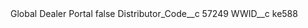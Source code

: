 <?xml version="1.0" encoding="UTF-8"?>
<CustomMetadata xmlns="http://soap.sforce.com/2006/04/metadata" xmlns:xsi="http://www.w3.org/2001/XMLSchema-instance" xmlns:xsd="http://www.w3.org/2001/XMLSchema">
    <label>Global Dealer Portal</label>
    <protected>false</protected>
    <values>
        <field>Distributor_Code__c</field>
        <value xsi:type="xsd:string">57249</value>
    </values>
    <values>
        <field>WWID__c</field>
        <value xsi:type="xsd:string">ke588</value>
    </values>
</CustomMetadata>
